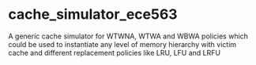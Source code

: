 # cache_simulator_ece563

A generic cache simulator for WTWNA, WTWA and WBWA policies which could be used to instantiate any level of memory hierarchy with victim cache and different replacement policies like LRU, LFU and LRFU
